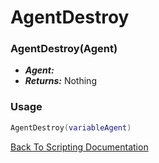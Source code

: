 # AgentDestroy

### AgentDestroy(Agent)
- ***Agent:*** 
- ***Returns:*** Nothing

### Usage

```Lua
AgentDestroy(variableAgent)
```


[Back To Scripting Documentation](../README.md)
